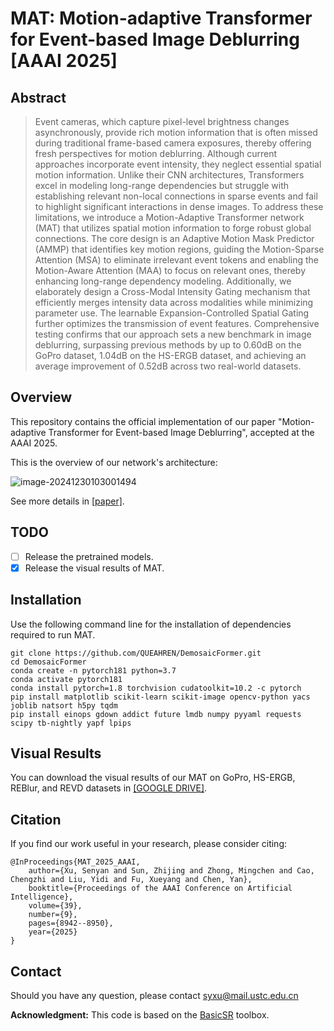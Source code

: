 # MAT: Motion-adaptive Transformer for Event-based Image Deblurring [AAAI 2025]

## Abstract

> Event cameras, which capture pixel-level brightness changes asynchronously, provide rich motion information that is often missed during traditional frame-based camera exposures, thereby offering fresh perspectives for motion deblurring. Although current approaches incorporate event intensity, they neglect essential spatial motion information. Unlike their CNN architectures, Transformers excel in modeling long-range dependencies but struggle with establishing relevant non-local connections in sparse events and fail to highlight significant interactions in dense images. To address these limitations, we introduce a Motion-Adaptive Transformer network (MAT) that utilizes spatial motion information to forge robust global connections. The core design is an Adaptive Motion Mask Predictor (AMMP) that identifies key motion regions, guiding the Motion-Sparse Attention (MSA) to eliminate irrelevant event tokens and enabling the Motion-Aware Attention (MAA) to focus on relevant ones, thereby enhancing long-range dependency modeling. Additionally, we elaborately design a Cross-Modal Intensity Gating mechanism that efficiently merges intensity data across modalities while minimizing parameter use. The learnable Expansion-Controlled Spatial Gating further optimizes the transmission of event features. Comprehensive testing confirms that our approach sets a new benchmark in image deblurring, surpassing previous methods by up to 0.60dB on the GoPro dataset, 1.04dB on the HS-ERGB dataset, and achieving an average improvement of 0.52dB across two real-world datasets.

## Overview

This repository contains the official implementation of our paper "Motion-adaptive Transformer for Event-based Image Deblurring", accepted at the AAAI 2025. 

This is the overview of our network's architecture:

![image-20241230103001494](https://xusy-1300242514.cos.ap-nanjing.myqcloud.com/img/image-20241230103001494.png)

See more details in  [[paper]](https://ojs.aaai.org/index.php/AAAI/article/view/32967).

## TODO

 - [ ] Release the pretrained models.
 - [x] Release the visual results of MAT.

## Installation

Use the following command line for the installation of dependencies required to run MAT.

```
git clone https://github.com/QUEAHREN/DemosaicFormer.git
cd DemosaicFormer
conda create -n pytorch181 python=3.7
conda activate pytorch181
conda install pytorch=1.8 torchvision cudatoolkit=10.2 -c pytorch
pip install matplotlib scikit-learn scikit-image opencv-python yacs joblib natsort h5py tqdm
pip install einops gdown addict future lmdb numpy pyyaml requests scipy tb-nightly yapf lpips
```

## Visual Results

You can download the visual results of our MAT on GoPro, HS-ERGB, REBlur, and REVD datasets in [[GOOGLE DRIVE]](https://drive.google.com/file/d/1nvC9IuGoJrDBVJ_Vxu07tcWmC8TVoTSW/view?usp=sharing).

## Citation

If you find our work useful in your research, please consider citing:

```
@InProceedings{MAT_2025_AAAI,
    author={Xu, Senyan and Sun, Zhijing and Zhong, Mingchen and Cao, Chengzhi and Liu, Yidi and Fu, Xueyang and Chen, Yan},
    booktitle={Proceedings of the AAAI Conference on Artificial Intelligence},
    volume={39},
    number={9},
    pages={8942--8950},
    year={2025}
}
```

## Contact

Should you have any question, please contact [syxu@mail.ustc.edu.cn](syxu@mail.ustc.edu.cn)

**Acknowledgment:** This code is based on the [BasicSR](https://github.com/xinntao/BasicSR) toolbox.
